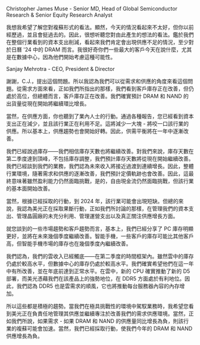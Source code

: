 Christopher James Muse - Senior MD, Head of Global Semiconductor Research & Senior Equity Research Analyst

我想我希望了解您對複蘇形式的看法。顯然，今天的情況看起來不太好，但你以前經歷過，並且會挺過去的。因此，很想听聽您對由此產生的想法的看法。鑑於我們在整個行業看到的資本支出削減，看起來我們肯定會出現供應不足的情況，至少對於日曆 '24 中的 DRAM 而言。我很好奇你們一些最大的客戶今天在說什麼，尤其是在數據中心，因為他們開始考慮這種可能性。


Sanjay Mehrotra - CEO, President & Director

謝謝，C.J.，提出這個問題。所以我認為我們可以從需求和供應的角度來看這個問題。從需求方面來看，正如我們所指出的那樣，我們看到客戶庫存正在改善，但仍處於高位，但總體而言，客戶庫存正在改善。我們確實預計 DRAM 和 NAND 的出貨量從現在開始將繼續環比增長。

當然，在供應方面，你也聽到了業內人士的行動。通過各種報告，您已經看到資本支出正在減少，並且該行業正在利用不足。這將減少一大塊 - 將咬一口該行業的供應。所以基本上，供應趨勢也會開始好轉。因此，供需平衡將在一年中逐漸改善。

我們已經說過庫存——我們相信庫存天數也將繼續改善。對我們來說，庫存天數在第二季度達到頂峰，不包括庫存調整，我們預計庫存天數將從現在開始繼續改善。我們已經談到我們的業務，我們認為未來收入將接近過渡到連續增長。因此，整體行業環境，隨著需求和供應的逐漸改善，我們預計定價軌跡也會改善。因此，這最終意味著雖然盈利能力仍然面臨挑戰，是的，自由現金流仍然面臨挑戰，但該行業的基本面開始改善。

當然，根據已經採取的行動，到 2024 年，該行業可能會出現短缺。但總的來說，我認為美光正在採取果斷行動，正如我們所討論的那樣，在管理我們的資本支出、管理晶圓廠的未充分利用、管理運營支出以及真正關注供應增長方面。

就您談到的一些市場趨勢和客戶趨勢而言，基本上，我們已經分享了 PC 庫存明顯更好，並將在未來幾個季度繼續改善。智能手機，一些客戶的庫存可能比其他客戶高，但智能手機市場的庫存也在幾個季度內繼續改善。

我們認為，我們的雲收入已經觸底——在第二季度的時間框架內。雖然雲中的庫存仍處於較高水平，但數據中心的庫存仍處於較高水平。我們確實希望他們在這一年中有所改善，並在年底前達到正常水平。在雲中，新的 CPU 確實推動了新的 D5 部署，而美光憑藉我們在該產品上的強勢地位，在 DDR5 方面處於有利地位。因此，我們認為 DDR5 也是雲需求的順風，它也將推動每台服務器內容的內存增加。

所以這些都是積極的趨勢。當我們在極具挑戰性的環境中駕馭業務時，我希望您看到美光正在負責任地管理其供應並繼續專注於改善我們的需求供應環境。當然，正如我們所說，如果需求 - 如果 DRAM 和 NAND 的供應量同比增長為負，則該行業的複蘇可能會加速。當然，我們已經採取行動，使我們今年的 DRAM 和 NAND 供應增長為負。
